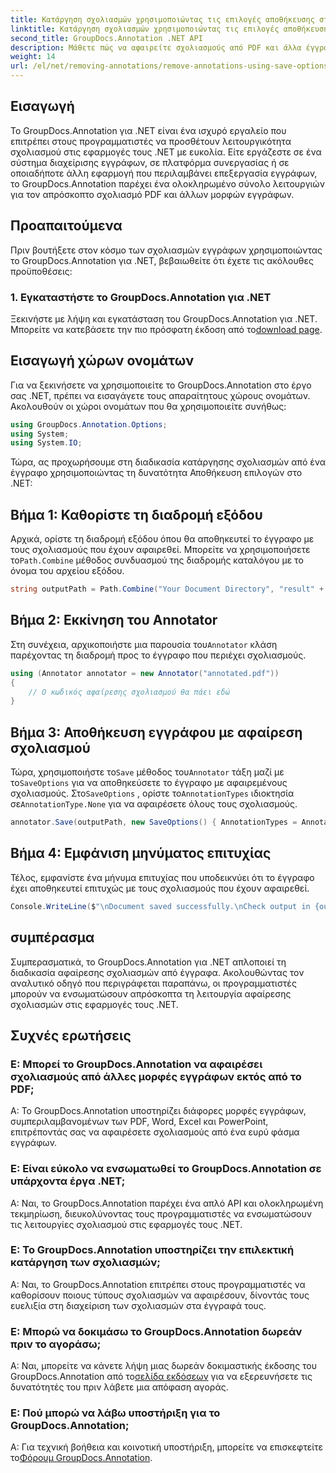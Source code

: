 ```yaml
---
title: Κατάργηση σχολιασμών χρησιμοποιώντας τις επιλογές αποθήκευσης στο .NET
linktitle: Κατάργηση σχολιασμών χρησιμοποιώντας τις επιλογές αποθήκευσης στο .NET
second_title: GroupDocs.Annotation .NET API
description: Μάθετε πώς να αφαιρείτε σχολιασμούς από PDF και άλλα έγγραφα στο .NET χρησιμοποιώντας GroupDocs.Annotation. Οδηγός βήμα προς βήμα με παραδείγματα κώδικα.
weight: 14
url: /el/net/removing-annotations/remove-annotations-using-save-options/
---
```

## Εισαγωγή

Το GroupDocs.Annotation για .NET είναι ένα ισχυρό εργαλείο που επιτρέπει στους προγραμματιστές να προσθέτουν λειτουργικότητα σχολιασμού στις εφαρμογές τους .NET με ευκολία. Είτε εργάζεστε σε ένα σύστημα διαχείρισης εγγράφων, σε πλατφόρμα συνεργασίας ή σε οποιαδήποτε άλλη εφαρμογή που περιλαμβάνει επεξεργασία εγγράφων, το GroupDocs.Annotation παρέχει ένα ολοκληρωμένο σύνολο λειτουργιών για τον απρόσκοπτο σχολιασμό PDF και άλλων μορφών εγγράφων.

## Προαπαιτούμενα

Πριν βουτήξετε στον κόσμο των σχολιασμών εγγράφων χρησιμοποιώντας το GroupDocs.Annotation για .NET, βεβαιωθείτε ότι έχετε τις ακόλουθες προϋποθέσεις:

### 1. Εγκαταστήστε το GroupDocs.Annotation για .NET

 Ξεκινήστε με λήψη και εγκατάσταση του GroupDocs.Annotation για .NET. Μπορείτε να κατεβάσετε την πιο πρόσφατη έκδοση από το[download page](https://releases.groupdocs.com/annotation/net/).

## Εισαγωγή χώρων ονομάτων

Για να ξεκινήσετε να χρησιμοποιείτε το GroupDocs.Annotation στο έργο σας .NET, πρέπει να εισαγάγετε τους απαραίτητους χώρους ονομάτων. Ακολουθούν οι χώροι ονομάτων που θα χρησιμοποιείτε συνήθως:

```csharp
using GroupDocs.Annotation.Options;
using System;
using System.IO;
```


Τώρα, ας προχωρήσουμε στη διαδικασία κατάργησης σχολιασμών από ένα έγγραφο χρησιμοποιώντας τη δυνατότητα Αποθήκευση επιλογών στο .NET:

## Βήμα 1: Καθορίστε τη διαδρομή εξόδου

Αρχικά, ορίστε τη διαδρομή εξόδου όπου θα αποθηκευτεί το έγγραφο με τους σχολιασμούς που έχουν αφαιρεθεί. Μπορείτε να χρησιμοποιήσετε το`Path.Combine` μέθοδος συνδυασμού της διαδρομής καταλόγου με το όνομα του αρχείου εξόδου.

```csharp
string outputPath = Path.Combine("Your Document Directory", "result" + Path.GetExtension("input.pdf"));
```

## Βήμα 2: Εκκίνηση του Annotator

 Στη συνέχεια, αρχικοποιήστε μια παρουσία του`Annotator` κλάση παρέχοντας τη διαδρομή προς το έγγραφο που περιέχει σχολιασμούς.

```csharp
using (Annotator annotator = new Annotator("annotated.pdf"))
{
    // Ο κωδικός αφαίρεσης σχολιασμού θα πάει εδώ
}
```

## Βήμα 3: Αποθήκευση εγγράφου με αφαίρεση σχολιασμού

 Τώρα, χρησιμοποιήστε το`Save` μέθοδος του`Annotator` τάξη μαζί με το`SaveOptions` για να αποθηκεύσετε το έγγραφο με αφαιρεμένους σχολιασμούς. Στο`SaveOptions` , ορίστε το`AnnotationTypes` ιδιοκτησία σε`AnnotationType.None` για να αφαιρέσετε όλους τους σχολιασμούς.

```csharp
annotator.Save(outputPath, new SaveOptions() { AnnotationTypes = AnnotationType.None });
```

## Βήμα 4: Εμφάνιση μηνύματος επιτυχίας

Τέλος, εμφανίστε ένα μήνυμα επιτυχίας που υποδεικνύει ότι το έγγραφο έχει αποθηκευτεί επιτυχώς με τους σχολιασμούς που έχουν αφαιρεθεί.

```csharp
Console.WriteLine($"\nDocument saved successfully.\nCheck output in {outputPath}.");
```

## συμπέρασμα

Συμπερασματικά, το GroupDocs.Annotation για .NET απλοποιεί τη διαδικασία αφαίρεσης σχολιασμών από έγγραφα. Ακολουθώντας τον αναλυτικό οδηγό που περιγράφεται παραπάνω, οι προγραμματιστές μπορούν να ενσωματώσουν απρόσκοπτα τη λειτουργία αφαίρεσης σχολιασμών στις εφαρμογές τους .NET.

## Συχνές ερωτήσεις

### Ε: Μπορεί το GroupDocs.Annotation να αφαιρέσει σχολιασμούς από άλλες μορφές εγγράφων εκτός από το PDF;

Α: Το GroupDocs.Annotation υποστηρίζει διάφορες μορφές εγγράφων, συμπεριλαμβανομένων των PDF, Word, Excel και PowerPoint, επιτρέποντάς σας να αφαιρέσετε σχολιασμούς από ένα ευρύ φάσμα εγγράφων.

### Ε: Είναι εύκολο να ενσωματωθεί το GroupDocs.Annotation σε υπάρχοντα έργα .NET;

Α: Ναι, το GroupDocs.Annotation παρέχει ένα απλό API και ολοκληρωμένη τεκμηρίωση, διευκολύνοντας τους προγραμματιστές να ενσωματώσουν τις λειτουργίες σχολιασμού στις εφαρμογές τους .NET.

### Ε: Το GroupDocs.Annotation υποστηρίζει την επιλεκτική κατάργηση των σχολιασμών;

Α: Ναι, το GroupDocs.Annotation επιτρέπει στους προγραμματιστές να καθορίσουν ποιους τύπους σχολιασμών να αφαιρέσουν, δίνοντάς τους ευελιξία στη διαχείριση των σχολιασμών στα έγγραφά τους.

### Ε: Μπορώ να δοκιμάσω το GroupDocs.Annotation δωρεάν πριν το αγοράσω;

 Α: Ναι, μπορείτε να κάνετε λήψη μιας δωρεάν δοκιμαστικής έκδοσης του GroupDocs.Annotation από το[σελίδα εκδόσεων](https://releases.groupdocs.com/) για να εξερευνήσετε τις δυνατότητές του πριν λάβετε μια απόφαση αγοράς.

### Ε: Πού μπορώ να λάβω υποστήριξη για το GroupDocs.Annotation;

 Α: Για τεχνική βοήθεια και κοινοτική υποστήριξη, μπορείτε να επισκεφτείτε το[Φόρουμ GroupDocs.Annotation](https://forum.groupdocs.com/c/annotation/10).